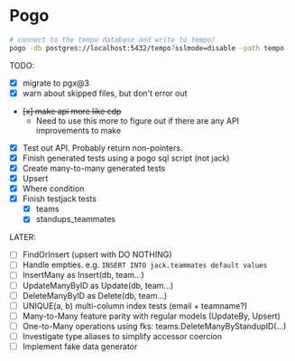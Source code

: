# Pogo

```sh
# connect to the tempo database and write to tempo/
pogo -db postgres://localhost:5432/tempo?sslmode=disable -path tempo
```

TODO:

  - [x] migrate to pgx@3
  - [x] warn about skipped files, but don't error out
  - ~~[x] make api more like cdp~~
    - Need to use this more to figure out if there are any API improvements to make
  - [x] Test out API. Probably return non-pointers.
  - [x] Finish generated tests using a pogo sql script (not jack)
  - [x] Create many-to-many generated tests
  - [x] Upsert
  - [x] Where condition
  - [x] Finish testjack tests
    - [x] teams
    - [x] standups_teammates

LATER:

  - [ ] FindOrInsert (upsert with DO NOTHING)
  - [ ] Handle empties. e.g. `INSERT INTO jack.teammates default values`
  - [ ] InsertMany as Insert(db, team...)
  - [ ] UpdateManyByID as Update(db, team...)
  - [ ] DeleteManyByID as Delete(db, team...)
  - [ ] UNIQUE(a, b) multi-column index tests (email + teamname?)
  - [ ] Many-to-Many feature parity with regular models (UpdateBy, Upsert)
  - [ ] One-to-Many operations using fks: teams.DeleteManyByStandupID(...)
  - [ ] Investigate type aliases to simplify accessor coercion  
  - [ ] Implement fake data generator
